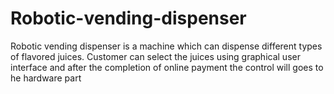 # Robotic-vending-dispenser
Robotic vending dispenser is a machine which can dispense different types of flavored juices. Customer can select the juices using graphical user interface and after the completion of online payment the control will goes to he hardware part
